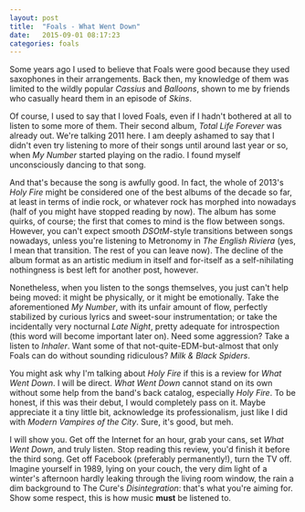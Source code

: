 ```yaml
---
layout: post
title:  "Foals - What Went Down"
date:   2015-09-01 08:17:23
categories: foals
---
```


Some years ago I used to believe that Foals were good because they used saxophones in their arrangements. Back then, my knowledge of them was limited to the wildly popular _Cassius_ and _Balloons_, shown to me by friends who casually heard them in an episode of _Skins_.

Of course, I used to say that I loved Foals, even if I hadn't bothered at all to listen to some more of them. Their second album, _Total Life Forever_ was already out. We're talking 2011 here. I am deeply ashamed to say that I didn't even try listening to more of their songs until around last year or so, when _My Number_ started playing on the radio. I found myself unconsciously dancing to that song.

And that's because the song is awfully good. In fact, the whole of 2013's _Holy Fire_ might be considered one of the best albums of the decade so far, at least in terms of indie rock, or whatever rock has morphed into nowadays (half of you might have stopped reading by now). The album has some quirks, of course; the first that comes to mind is the flow between songs. However, you can't expect smooth _DSOtM_-style transitions between songs nowadays, unless you're listening to Metronomy in _The English Riviera_ (yes, I mean that transition. The rest of you can leave now). The decline of the album format as an artistic medium in itself and for-itself as a self-nihilating nothingness is best left for another post, however.

Nonetheless, when you listen to the songs themselves, you just can't help being moved: it might be physically, or it might be emotionally. Take the aforementioned _My Number_, with its unfair amount of flow, perfectly stabilized by curious lyrics and sweet-sour instrumentation; or take the incidentally very nocturnal _Late Night_, pretty adequate for introspection (this word will become important later on). Need some aggression? Take a listen to _Inhaler_. Want some of that not-quite-EDM-but-almost that only Foals can do without sounding ridiculous? _Milk & Black Spiders_.

You might ask why I'm talking about _Holy Fire_ if this is a review for _What Went Down_. I will be direct. _What Went Down_ cannot stand on its own without some help from the band's back catalog, especially _Holy Fire_. To be honest, if this was their debut, I would completely pass on it. Maybe appreciate it a tiny little bit, acknowledge its professionalism, just like I did with _Modern Vampires of the City_. Sure, it's good, but meh.

I will show you. Get off the Internet for an hour, grab your cans, set _What Went Down_, and truly listen. Stop reading this review, you'd finish it before the third song. Get off Facebook (preferably permanently!), turn the TV off. Imagine yourself in 1989, lying on your couch, the very dim light of a winter's afternoon hardly leaking through the living room window, the rain a dim background to The Cure's _Disintegration_: that's what you're aiming for. Show some respect, this is how music **must** be listened to. 
